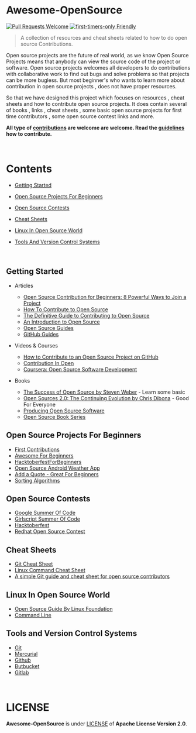 # Awesome-OpenSource
[![Pull Requests Welcome](https://img.shields.io/badge/PRs-welcome-brightgreen.svg?style=flat)](http://makeapullrequest.com)
[![first-timers-only Friendly](https://img.shields.io/badge/first--timers--only-friendly-blue.svg)](http://www.firsttimersonly.com/)
> A collection of resources and cheat sheets related to how to do open source Contributions.

Open source projects are the future of real world, as we know Open Source Projects means that anybody can view the source code of the project or software. Open source projects welcomes all developers to do contributions with collaborative work to find out bugs and solve problems so that projects can be more bugless.
But most beginner's who wants to learn more about contribution in open source projects ,  does not have proper resources. 

So that we have designed this project which focuses on resources , cheat sheets and how to contribute open source projects. It does contain several of books , links , cheat sheets , some basic open source projects for first time contributors , some open source contest links and more.

**All type of [contributions](CONTRIBUTING.md) are welcome  are welcome. Read the [guidelines](CONTRIBUTING.md) how to contribute.**

<br/>

# **Contents**
  
* [Getting Started](#Getting-Started)

* [Open Source Projects For Beginners](#Open-Source-Projects-For-Beginners)
      
* [Open Source Contests](#Open-Source-Contests)

* [Cheat Sheets](#Cheat-Sheets)

* [Linux In Open Source World](#Linux-In-Open-Source-World)    

* [Tools And Version Control Systems](#Tools-and-Version-Control-Systems)

<br/>

## **Getting Started**

- Articles

    - [Open Source Contribution for Beginners: 8 Powerful Ways to Join a Project](https://www.faridrifaie.my.id/2019/03/oss-contribution-for-beginners.html)
    - [How To Contribute to Open Source](https://opensource.guide/how-to-contribute/)
    - [The Definitive Guide to Contributing to Open Source](https://www.freecodecamp.org/news/the-definitive-guide-to-contributing-to-open-source-900d5f9f2282/)
    - [An Introduction to Open Source](https://www.digitalocean.com/community/tutorial_series/an-introduction-to-open-source)
    - [Open Source Guides](https://opensource.guide)
    - [GitHub Guides](https://guides.github.com)

- Videos & Courses

    - [How to Contribute to an Open Source Project on GitHub](https://egghead.io/courses/how-to-contribute-to-an-open-source-project-on-github)
    - [Contribution In Open](https://www.youtube.com/watch?v=k6KcaMffxac)
    - [Coursera: Open Source Software Development](https://www.coursera.org/learn/open-source-software-development-methods)

- Books
    - [The Success of Open Source by Steven Weber](https://www.amazon.com/Success-Open-Source-Steven-Weber/dp/0674018583) - Learn some basic
    - [Open Sources 2.0: The Continuing Evolution by Chris Dibona](https://www.amazon.com/Open-Sources-2-0-Continuing-Evolution/dp/0596008023) - Good For Everyone
    - [Producing Open Source Software](http://producingoss.com)
    - [Open Source Book Series](https://opensource.com/resources/ebooks)

## **Open Source Projects For Beginners**
- [First Contributions](https://github.com/firstcontributions/first-contributions)
- [Awesome For Beginners](https://github.com/mungell/awesome-for-beginners)
- [HacktoberfestForBeginners](https://github.com/vichitr/HacktoberfestForBeginners)
- [Open Source Android Weather App](https://github.com/ardovic/Open-Source-Android-Weather-App)
- [Add a Quote - Great For Beginners](https://github.com/jayehernandez/letra-extension/issues/13)
- [Sorting Algorithms](https://github.com/argonautica/sorting-algorithms)

## **Open Source Contests**
- [Google Summer Of Code](https://summerofcode.withgoogle.com)
- [Girlscript Summer Of Code](https://www.gssoc.tech)
- [Hacktoberfest](https://hacktoberfest.digitalocean.com)
- [Redhat Open Source Contest](https://research.redhat.com/open-source-contest)

## **Cheat Sheets** 
- [Git Cheat Sheet](https://education.github.com/git-cheat-sheet-education.pdf)
- [Linux Command Cheat Sheet](https://files.fosswire.com/2007/08/fwunixref.pdf)
- [A simple Git guide and cheat sheet for open source contributors](https://www.freecodecamp.org/news/a-simple-git-guide-and-cheat-sheet-for-open-source-contributors)


## **Linux In Open Source World**
- [Open Source Guide By Linux Foundation](https://www.linuxfoundation.org/resources/open-source-guides/open-source-guides-reading-list)
- [Command Line](https://progate.com/languages/commandline)

## **Tools and Version Control Systems**
- [Git](https://git-scm.com)
- [Mercurial](https://www.mercurial-scm.org)
- [Github](https://github.com/about)
- [Butbucket](https://bitbucket.org/product/features)
- [Gitlab](https://about.gitlab.com/company)

<br/>

# LICENSE
**Awesome-OpenSource** is under [LICENSE](LICENSE) of **Apache License Version 2.0**.
